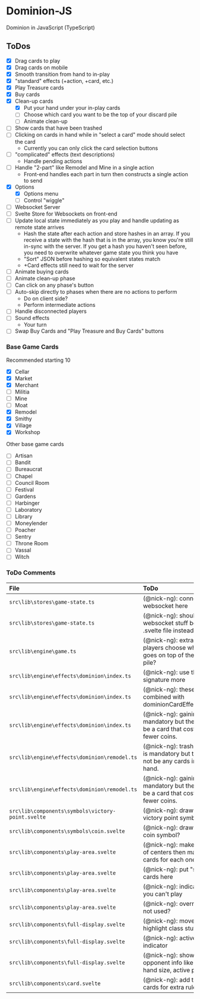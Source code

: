 # Dominion-JS
Dominion in JavaScript (TypeScript)

## ToDos

- [x] Drag cards to play
- [x] Drag cards on mobile
- [x] Smooth transition from hand to in-play
- [x] "standard" effects (+action, +card, etc.)
- [x] Play Treasure cards
- [x] Buy cards
- [x] Clean-up cards
   - [x] Put your hand under your in-play cards
   - [ ] Choose which card you want to be the top of your discard pile
   - [ ] Animate clean-up
- [ ] Show cards that have been trashed
- [ ] Clicking on cards in hand while in "select a card" mode should select the card
   - Currently you can only click the card selection buttons
- [ ] "complicated" effects (text descriptions)
   - Handle pending actions
- [ ] Handle "2-part" like Remodel and Mine in a single action
   - Front-end handles each part in turn then constructs a single action to send
- [x] Options
   - [x] Options menu
   - [ ] Control "wiggle"
- [ ] Websocket Server
- [ ] Svelte Store for Websockets on front-end
- [ ] Update local state immediately as you play and handle updating as remote state arrives
   - Hash the state after each action and store hashes in an array. If you receive a state with the hash that is in the array, you know you're still in-sync with the server. If you get a hash you haven't seen before, you need to overwrite whatever game state you think you have
   - "Sort" JSON before hashing so equivalent states match
   - +Card effects still need to wait for the server
- [ ] Animate buying cards
- [ ] Animate clean-up phase
- [ ] Can click on any phase's button
- [ ] Auto-skip directly to phases when there are no actions to perform
   - Do on client side?
   - Perform intermediate actions
- [ ] Handle disconnected players
- [ ] Sound effects
   - Your turn
- [ ] Swap Buy Cards and "Play Treasure and Buy Cards" buttons

### Base Game Cards

Recommended starting 10

- [x] Cellar
- [x] Market
- [x] Merchant
- [ ] Militia
- [ ] Mine
- [ ] Moat
- [x] Remodel
- [x] Smithy
- [x] Village
- [x] Workshop

Other base game cards

- [ ] Artisan
- [ ] Bandit
- [ ] Bureaucrat
- [ ] Chapel
- [ ] Council Room
- [ ] Festival
- [ ] Gardens
- [ ] Harbinger
- [ ] Laboratory
- [ ] Library
- [ ] Moneylender
- [ ] Poacher
- [ ] Sentry
- [ ] Throne Room
- [ ] Vassal
- [ ] Witch

### ToDo Comments

File | ToDo
:- | :-
`src\lib\stores\game-state.ts` | (@nick-ng): connect to websocket here
`src\lib\stores\game-state.ts` | (@nick-ng): should websocket stuff be in a .svelte file instead?
`src\lib\engine\game.ts` | (@nick-ng): extra step to let players choose which card goes on top of their discard pile?
`src\lib\engine\effects\dominion\index.ts` | (@nick-ng): use this return signature more
`src\lib\engine\effects\dominion\index.ts` | (@nick-ng): these can be combined with dominionCardEffectFunctions
`src\lib\engine\effects\dominion\index.ts` | (@nick-ng): gaining a card is mandatory but there may not be a card that costs 4 or fewer coins.
`src\lib\engine\effects\dominion\remodel.ts` | (@nick-ng): trashing a card is mandatory but there may not be any cards in your hand.
`src\lib\engine\effects\dominion\remodel.ts` | (@nick-ng): gaining a card is mandatory but there may not be a card that costs 4 or fewer coins.
`src\lib\components\symbols\victory-point.svelte` | (@nick-ng): draw your own victory point symbol? 
`src\lib\components\symbols\coin.svelte` | (@nick-ng): draw your own coin symbol? 
`src\lib\components\play-area.svelte` | (@nick-ng): make an array of centers then make discard cards for each one
`src\lib\components\play-area.svelte` | (@nick-ng): put "set-aside" cards here 
`src\lib\components\play-area.svelte` | (@nick-ng): indicate cards you can't play 
`src\lib\components\play-area.svelte` | (@nick-ng): overrideBlocker not used? 
`src\lib\components\full-display.svelte` | (@nick-ng): move button highlight class stuff here
`src\lib\components\full-display.svelte` | (@nick-ng): active player indicator
`src\lib\components\full-display.svelte` | (@nick-ng): show various opponent info like deck size, hand size, active player, etc. 
`src\lib\components\card.svelte` | (@nick-ng): add tooltip to cards for extra rules
